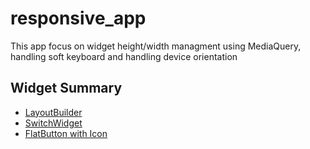 # responsive_app

This app focus on widget height/width managment using MediaQuery, handling soft keyboard and handling device orientation

## Widget Summary
- [LayoutBuilder](https://api.flutter.dev/flutter/widgets/LayoutBuilder-class.html)
- [SwitchWidget](https://api.flutter.dev/flutter/material/Switch-class.html)
- [FlatButton with Icon](https://api.flutter.dev/flutter/material/FlatButton/FlatButton.icon.html)

